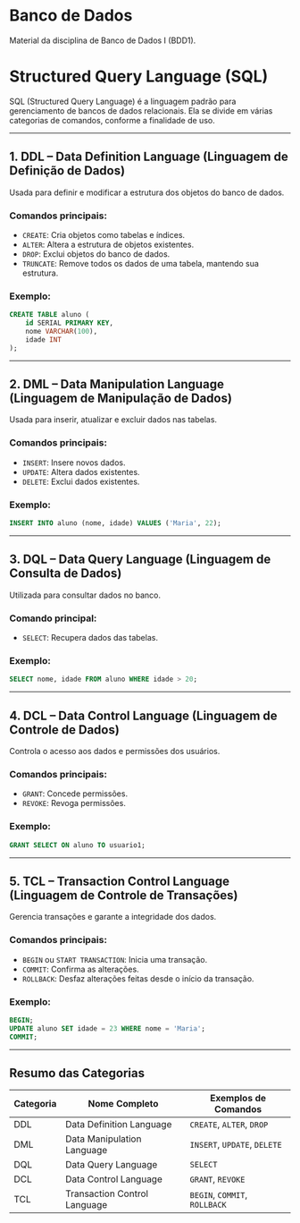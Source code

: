 # Banco de Dados
Material da disciplina de Banco de Dados I (BDD1).


# Structured Query Language (SQL)

SQL (Structured Query Language) é a linguagem padrão para gerenciamento de bancos de dados relacionais. 
Ela se divide em várias categorias de comandos, conforme a finalidade de uso.

---

## 1. DDL – Data Definition Language (Linguagem de Definição de Dados)

Usada para definir e modificar a estrutura dos objetos do banco de dados.

### Comandos principais:
- `CREATE`: Cria objetos como tabelas e índices.
- `ALTER`: Altera a estrutura de objetos existentes.
- `DROP`: Exclui objetos do banco de dados.
- `TRUNCATE`: Remove todos os dados de uma tabela, mantendo sua estrutura.

### Exemplo:
```sql
CREATE TABLE aluno (
    id SERIAL PRIMARY KEY,
    nome VARCHAR(100),
    idade INT
);
```

---

## 2. DML – Data Manipulation Language (Linguagem de Manipulação de Dados)

Usada para inserir, atualizar e excluir dados nas tabelas.

### Comandos principais:
- `INSERT`: Insere novos dados.
- `UPDATE`: Altera dados existentes.
- `DELETE`: Exclui dados existentes.

### Exemplo:
```sql
INSERT INTO aluno (nome, idade) VALUES ('Maria', 22);
```

---

## 3. DQL – Data Query Language (Linguagem de Consulta de Dados)

Utilizada para consultar dados no banco.

### Comando principal:
- `SELECT`: Recupera dados das tabelas.

### Exemplo:
```sql
SELECT nome, idade FROM aluno WHERE idade > 20;
```

---

## 4. DCL – Data Control Language (Linguagem de Controle de Dados)

Controla o acesso aos dados e permissões dos usuários.

### Comandos principais:
- `GRANT`: Concede permissões.
- `REVOKE`: Revoga permissões.

### Exemplo:
```sql
GRANT SELECT ON aluno TO usuario1;
```

---

## 5. TCL – Transaction Control Language (Linguagem de Controle de Transações)

Gerencia transações e garante a integridade dos dados.

### Comandos principais:
- `BEGIN` ou `START TRANSACTION`: Inicia uma transação.
- `COMMIT`: Confirma as alterações.
- `ROLLBACK`: Desfaz alterações feitas desde o início da transação.

### Exemplo:
```sql
BEGIN;
UPDATE aluno SET idade = 23 WHERE nome = 'Maria';
COMMIT;
```

---

## Resumo das Categorias

| Categoria | Nome Completo                    | Exemplos de Comandos           |
|-----------|----------------------------------|--------------------------------|
| DDL       | Data Definition Language         | `CREATE`, `ALTER`, `DROP`      |
| DML       | Data Manipulation Language       | `INSERT`, `UPDATE`, `DELETE`   |
| DQL       | Data Query Language              | `SELECT`                       |
| DCL       | Data Control Language            | `GRANT`, `REVOKE`              |
| TCL       | Transaction Control Language     | `BEGIN`, `COMMIT`, `ROLLBACK`  |